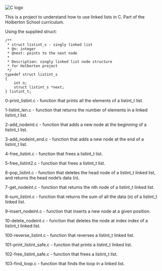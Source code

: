 ![C logo](https://seeklogo.com/images/C/c-programming-language-logo-9B32D017B1-seeklogo.com.png)

This is a project to understand how to use linked lists in C. Part of the Holberton School curriculum. 

Using the supplied struct: 
```
/**
 * struct listint_s - singly linked list
 * @n: integer
 * @next: points to the next node
 *
 * Description: singly linked list node structure
 * for Holberton project
 */
typedef struct listint_s
{
    int n;
    struct listint_s *next;
} listint_t;
```
0-print_listint.c - function that prints all the elements of a listint_t list.

1-listint_len.c - function that returns the number of elements in a linked listint_t list.

2-add_nodeint.c - function that adds a new node at the beginning of a listint_t list.

3-add_nodeint_end.c - function that adds a new node at the end of a listint_t list.

4-free_listint.c - function that frees a listint_t list.

5-free_listint2.c - function that frees a listint_t list.

6-pop_listint.c - function that deletes the head node of a listint_t linked list, and returns the head node’s data (n).

7-get_nodeint.c - function that returns the nth node of a listint_t linked list.

8-sum_listint.c - function that returns the sum of all the data (n) of a listint_t linked list.

9-insert_nodeint.c - function that inserts a new node at a given position.

10-delete_nodeint.c - function that deletes the node at index index of a listint_t linked list.

100-reverse_listint.c - function that reverses a listint_t linked list.

101-print_listint_safe.c - function that prints a listint_t linked list.

102-free_listint_safe.c - function that frees a listint_t list.

103-find_loop.c - function that finds the loop in a linked list.
